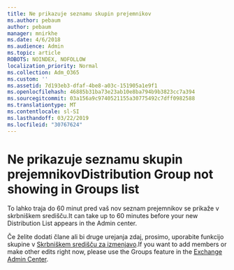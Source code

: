 ```yaml
---
title: Ne prikazuje seznamu skupin prejemnikov
ms.author: pebaum
author: pebaum
manager: mnirkhe
ms.date: 4/6/2018
ms.audience: Admin
ms.topic: article
ROBOTS: NOINDEX, NOFOLLOW
localization_priority: Normal
ms.collection: Adm_O365
ms.custom: ''
ms.assetid: 7d193eb3-dfaf-4be8-a03c-151905a1e9f1
ms.openlocfilehash: 46885b31ba73e23ab10e8ba794b9b3823cc7a394
ms.sourcegitcommit: 03a156a9c9740521155a30775492c7dff0982588
ms.translationtype: MT
ms.contentlocale: sl-SI
ms.lasthandoff: 03/22/2019
ms.locfileid: "30767624"
---
```

# <a name="distribution-group-not-showing-in-groups-list"></a><span data-ttu-id="4e8c8-102">Ne prikazuje seznamu skupin prejemnikov</span><span class="sxs-lookup"><span data-stu-id="4e8c8-102">Distribution Group not showing in Groups list</span></span>

<span data-ttu-id="4e8c8-103">To lahko traja do 60 minut pred vaš nov seznam prejemnikov se prikaže v skrbniškem središču.</span><span class="sxs-lookup"><span data-stu-id="4e8c8-103">It can take up to 60 minutes before your new Distribution List appears in the Admin center.</span></span>
  
<span data-ttu-id="4e8c8-104">Če želite dodati člane ali bi druge urejanja zdaj, prosimo, uporabite funkcijo skupine v [Skrbniškem središču za izmenjavo](https://outlook.office365.com/ecp/?rfr=Admin_o365&amp;exsvurl=1).</span><span class="sxs-lookup"><span data-stu-id="4e8c8-104">If you want to add members or make other edits right now, please use the Groups feature in the [Exchange Admin Center](https://outlook.office365.com/ecp/?rfr=Admin_o365&amp;exsvurl=1).</span></span>
  

